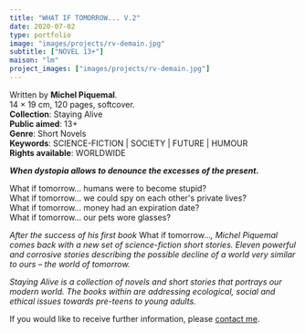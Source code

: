 ```yaml
---
title: "WHAT IF TOMORROW... V.2"
date: 2020-07-02
type: portfolio
image: "images/projects/rv-demain.jpg"
subtitle: ["NOVEL 13+"]
maison: "lm"
project_images: ["images/projects/rv-demain.jpg"]
---
```


Written by **Michel Piquemal**.   
14 × 19 cm, 120 pages, softcover.   
**Collection**: Staying Alive   
**Public aimed**: 13+   
**Genre**: Short Novels         
**Keywords**: SCIENCE-FICTION | SOCIETY | FUTURE | HUMOUR   
**Rights available**: WORLDWIDE
        


***When dystopia allows to denounce the excesses of the present.***


What if tomorrow... humans were to become stupid?   
What if tomorrow... we could spy on each other's private lives?    
What if tomorrow... money had an expiration date?    
What if tomorrow... our pets wore glasses?   

*After the success of his first book* What if tomorrow...*, Michel Piquemal comes back with a new set of science-fiction short stories.* 
*Eleven powerful and corrosive stories describing the possible decline of a world very similar to ours – the world of tomorrow.*    



*Staying Alive is a collection of novels and short stories that portrays our modern world.*
*The books within are addressing ecological, social and ethical issues towards pre-teens to young adults.*



If you would like to receive further information, please [contact me](mailto:melanie.guillaumin.edition@gmail.com).


